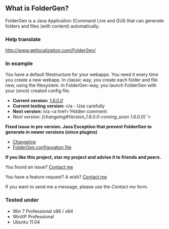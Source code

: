 
## What is FolderGen? ##
FolderGen is a Java Application (Command Line and GUI) that can generate folders and files (with content) automatically.

### Help translate ###
http://www.getlocalization.com/FolderGen/

### In example ###
You have a default filestructure for your webapps. You need it every time you create a new webapp. In classic way, you create each folder and file new, using the filesystem. In FolderGen-way, you launch FolderGen with your (once) created config file.
  * **Current version:** _[1.6.0.0](changelog#Version_1.6.0.0.md)_
  * **Current testing version:** n/a - Use carefully
  * **Next version:** n/a
<a href='Hidden comment: 
* *Next version:* _[changelog#Version_1.6.0.0_-_coming_soon 1.6.0.0]_
'></a>

**Fixed issue in pre version. Java Exception that prevent FolderGen to generate in newer versions (since plugins)**


  * [Changelog](changelog.md)
  * [FolderGen configuration file](foldergenconf.md)

**If you like this project, star my project and advise it to friends and peers.**

You found an issue? [Contact me](https://spreadsheets.google.com/spreadsheet/viewform?formkey=dEhaZlpsX1hoTWhIc0Yzakt1MC1RWFE6MQ)

You have a feature request? A wish? [Contact me](https://spreadsheets.google.com/spreadsheet/viewform?formkey=dFc0WElsNzZBb3plcGYwTzNKV3JJalE6MQ)

If you want to send me a message, please use the _Contact me_ form.

### Tested under ###
  * Win 7 Professional x86 / x64
  * WinXP Professional
  * Ubuntu 11.04